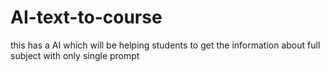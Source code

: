 # AI-text-to-course
this has a AI which will be helping students to get the information about full subject with only single prompt
